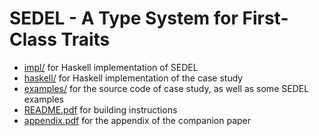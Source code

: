 # SEDEL - A Type System for First-Class Traits  #

- [impl/](./impl) for Haskell implementation of SEDEL
- [haskell/](./haskell) for Haskell implementation of the case study
- [examples/](./examples) for the source code of case study, as well as some SEDEL examples
- [README.pdf](./README.pdf) for building instructions
- [appendix.pdf](./appendix.pdf) for the appendix of the companion paper
